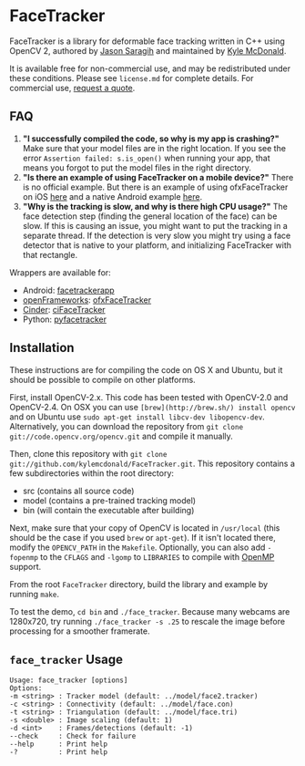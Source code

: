 # FaceTracker

FaceTracker is a library for deformable face tracking written in C++ using OpenCV 2, authored by [Jason Saragih](http://jsaragih.org/) and maintained by [Kyle McDonald](http://kylemcdonald.net/).

It is available free for non-commercial use, and may be redistributed under these conditions. Please see `license.md` for complete details. For commercial use, [request a quote](http://facetracker.net/quote/).

## FAQ

1. **"I successfully compiled the code, so why is my app is crashing?"** Make sure that your model files are in the right location. If you see the error `Assertion failed: s.is_open()` when running your app, that means you forgot to put the model files in the right directory.
2. **"Is there an example of using FaceTracker on a mobile device?"** There is no official example. But there is an example of using ofxFaceTracker on iOS [here](https://github.com/kylemcdonald/ofxFaceTracker-iOS) and a native Android example [here](https://github.com/ajdroid/facetrackerapp).
3. **"Why is the tracking is slow, and why is there high CPU usage?"** The face detection step (finding the general location of the face) can be slow. If this is causing an issue, you might want to put the tracking in a separate thread. If the detection is very slow you might try using a face detector that is native to your platform, and initializing FaceTracker with that rectangle.

Wrappers are available for:

* Android: [facetrackerapp](https://github.com/ajdroid/facetrackerapp)
* [openFrameworks](http://www.openframeworks.cc/): [ofxFaceTracker](https://github.com/kylemcdonald/ofxFaceTracker)
* [Cinder](http://libcinder.org/): [ciFaceTracker](https://github.com/Hebali/ciFaceTracker)
* Python: [pyfacetracker](https://bitbucket.org/amitibo/pyfacetracker)

## Installation

These instructions are for compiling the code on OS X and Ubuntu, but it should be possible to compile on other platforms.

First, install OpenCV-2.x. This code has been tested with OpenCV-2.0 and OpenCV-2.4. On OSX you can use `[brew](http://brew.sh/) install opencv` and on Ubuntu use `sudo apt-get install libcv-dev libopencv-dev`. Alternatively, you can download the repository from `git clone git://code.opencv.org/opencv.git` and compile it manually.

Then, clone this repository with `git clone git://github.com/kylemcdonald/FaceTracker.git`. This repository contains a few subdirectories within the root directory:
   - src (contains all source code)
   - model (contains a pre-trained tracking model)
   - bin (will contain the executable after building)

Next, make sure that your copy of OpenCV is located in `/usr/local` (this should be the case if you used `brew` or `apt-get`). If it isn't located there, modify the `OPENCV_PATH` in the `Makefile`. Optionally, you can also add `-fopenmp` to the `CFLAGS` and `-lgomp` to `LIBRARIES` to compile with [OpenMP](http://openmp.org/) support.

From the root `FaceTracker` directory, build the library and example by running `make`.

To test the demo, `cd bin` and `./face_tracker`. Because many webcams are 1280x720, try running `./face_tracker -s .25` to rescale the image before processing for a smoother framerate.

## `face_tracker` Usage

````
Usage: face_tracker [options]
Options:
-m <string> : Tracker model (default: ../model/face2.tracker)
-c <string> : Connectivity (default: ../model/face.con)
-t <string> : Triangulation (default: ../model/face.tri)
-s <double> : Image scaling (default: 1)
-d <int>    : Frames/detections (default: -1)
--check     : Check for failure 
--help      : Print help
-?          : Print help
````